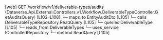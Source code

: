 [web] GET /workflow/v1/deliverable-types/audits  (Dataverse.Api.External.Controllers.v1.Workflow.DeliverableTypeController.GetAuditsQuery)  [L102–L108]
  └─ maps_to EntityAuditDto [L105]
  └─ calls DeliverableTypeRepository.ReadQuery [L105]
  └─ queries DeliverableType [L105]
    └─ reads_from DeliverableTypes
  └─ uses_service IControlledRepository<DeliverableType>
    └─ method ReadQuery [L105]

